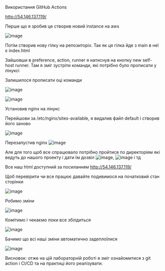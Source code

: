 Використання GitHub Actions

http://54.146.137.119/

Перше що я зробив це створив новий instance на aws

![image](https://user-images.githubusercontent.com/113981423/201423846-f2533b25-398e-4c8c-a0e0-6d7e60767127.png)

Потім створив нову гілку на репозиторіх. Так як ця гілка йде з main в неї є index.html

Зайшовши в preference, action, runner я натиснув на кнопку new self-host runner. Там я зміг зустріти команди, які потрібно було прописати у лінуксі

Залишилося прописати оці команди

![image](https://user-images.githubusercontent.com/113981423/201424322-356077cf-abba-4515-ad66-492afd88d191.png)

![image](https://user-images.githubusercontent.com/113981423/201424382-a0027128-200b-48ed-a5ed-482166951ee4.png)

Установив nginx на лінукс

Перейшови за /etc/nginx/sites-available, я видалив файл default і створив його заново

![image](https://user-images.githubusercontent.com/113981423/201425248-163e17e4-a3a4-458f-ab03-c7f3242d9366.png)


Перезапустив nginx ![image](https://user-images.githubusercontent.com/113981423/201424878-cad3a8f9-f3ef-4048-a004-fc03bde1ca9c.png)

Але для того щоб все спрацювало потрібно пройтися по директоріям які ведуть до нашого проекту і дати їм дозвіл ![image](https://user-images.githubusercontent.com/113981423/201425030-4b682e7d-1327-40ee-944a-05e0053aa964.png), ![image](https://user-images.githubusercontent.com/113981423/201425065-b054f838-d877-4c19-bcb4-bc1a9a2a5a38.png) і тд

Все наш html доступний за посиланням http://54.146.137.119/

Щоб перевірити чи все працює давайте подивимося на початковий стан сторінки

![image](https://user-images.githubusercontent.com/113981423/201425380-e459a9bb-3323-4417-917a-ce4983650d72.png)

Робимо зміни

![image](https://user-images.githubusercontent.com/113981423/201425775-85f4c3ab-e633-4ddf-9e9a-4e3418a116f3.png)

Комітимо і чекаємо поки все збілдиться

![image](https://user-images.githubusercontent.com/113981423/201425831-2d56406f-b7fb-4482-bdef-de70667eaf0d.png)

Бачимо що всі наші зміни автоматично задеплоїлися

![image](https://user-images.githubusercontent.com/113981423/201425898-4e3f35c4-6fb6-4379-9936-a30416435a0c.png)

Висновок: отже на цій лабораторній роботі я зміг ознайомитися з git action і CI/CD та на практиці його реалізувати.





